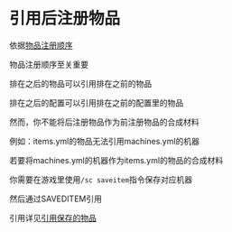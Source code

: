 # 引用后注册物品

依据[物品注册顺序]((./Registering))

物品注册顺序至关重要

排在之后的物品可以引用排在之前的物品

排在之后的配置可以引用排在之前的配置里的物品

然而，你不能将后注册物品作为前注册物品的合成材料

例如：items.yml的物品无法引用machines.yml的机器

若要将machines.yml的机器作为items.yml的物品的合成材料

你需要在游戏里使用`/sc saveitem`指令保存对应机器

然后通过SAVEDITEM引用

引用详见[引用保存的物品](./Saved-Items)